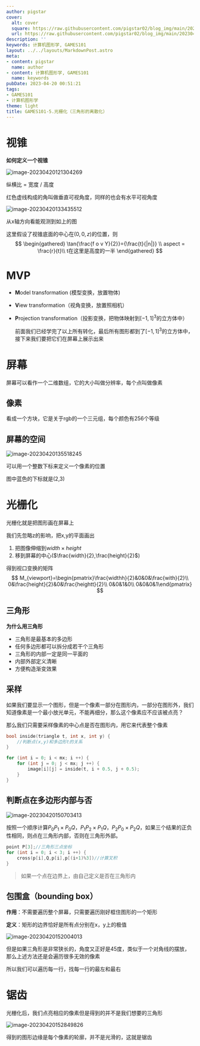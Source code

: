 ```yaml
---
author: pigstar
cover:
  alt: cover
  square: https://raw.githubusercontent.com/pigstar02/blog_img/main/202304141736721.png
  url: https://raw.githubusercontent.com/pigstar02/blog_img/main/202304141736721.png
description: ''
keywords: 计算机图形学, GAMES101
layout: ../../layouts/MarkdownPost.astro
meta:
- content: pigstar
  name: author
- content: 计算机图形学, GAMES101
  name: keywords
pubDate: 2023-04-20 00:51:21
tags:
- GAMES101
- 计算机图形学
theme: light
title: GAMES101-5.光栅化（三角形的离散化）
---
```


# 视锥

**如何定义一个视锥**

![image-20230420121304269](https://raw.githubusercontent.com/pigstar02/blog_img/main/202304201213312.png)

纵横比 = 宽度 / 高度

红色虚线构成的角叫做垂直可视角度，同样的也会有水平可视角度

![image-20230420133435512](https://raw.githubusercontent.com/pigstar02/blog_img/main/202304201334554.png)

从x轴方向看能观测到如上的图

这里假设了视锥底面的中心在$(0, 0, z)$的位置，则
$$
\begin{gathered}
\tan{\frac{f o v Y}{2}}={\frac{t}{|n|}} \\
aspect = \frac{r}{t}\\
t在这里是高度的一半
\end{gathered}
$$

# MVP

- **M**odel transformation (模型变换，放置物体)

- **V**iew transformation（视角变换，放置照相机）

- **P**rojection transformation（投影变换，把物体映射到$[-1,1]^3$的立方体中）

  前面我们已经学完了以上所有转化，最后所有图形都到了$[-1,1]^3$的立方体中，接下来我们要把它们在屏幕上展示出来

# 屏幕

屏幕可以看作一个二维数组，它的大小叫做分辨率，每个点叫做像素

## 像素

看成一个方块，它是关于rgb的一个三元组，每个颜色有256个等级

## 屏幕的空间

![image-20230420135518245](https://raw.githubusercontent.com/pigstar02/blog_img/main/202304201355273.png)

可以用一个整数下标来定义一个像素的位置

图中蓝色的下标就是(2,3)

# 光栅化

光栅化就是把图形画在屏幕上

我们先忽略z的影响，把x,y的平面画出

1. 把图像伸缩到$width \times height$
2. 移到屏幕的中心($\frac{width}{2},\frac{height}{2}$)

得到视口变换的矩阵
$$
M_{viewport}=\begin{pmatrix}\frac{widthh}{2}&0&0&\frac{with}{2}\\ 0&\frac{height}{2}&0&\frac{heightt}{2}\\ 0&0&1&0\\ 0&0&0&1\end{pmatrix}
$$


## 三角形

**为什么用三角形**

- 三角形是最基本的多边形
- 任何多边形都可以拆分成若干个三角形
- 三角形的内部一定是同一平面的
- 内部外部定义清晰
- 方便构造渐变效果

## 采样

如果我们要显示一个图形，但是一个像素一部分在图形内，一部分在图形外，我们知道像素是一个最小放光单元，不能再细分，那么这个像素应不应该被点亮？

那么我们只需要采样像素的中心点是否在图形内，用它来代表整个像素

```cpp
bool inside(triangle t, int x, int y) {
	//判断点(x,y)和多边形t的关系
}

for (int i = 0; i < mx; i ++) {
	for (int j = 0; j < mx; j ++) {
		image[i][j] = inside(t, i + 0.5, j + 0.5);
	}
}
```

## 判断点在多边形内部与否

![image-20230420150703413](https://raw.githubusercontent.com/pigstar02/blog_img/main/202304201507468.png)

按照一个顺序计算$P_0P_1 \times P_0Q$，$P_1P_2 \times P_1Q$，$P_2P_0 \times P_2Q$，如果三个结果的正负性相同，则点在三角形内部，否则在三角形外部。

```cpp
point P[3];//三角形三点坐标
for (int i = 0; i < 3; i ++) {
	cross(p[i],Q,p[i],p[(i+1)%3])//计算叉积
}
```

> 如果一个点在边界上，由自己定义是否在三角形内

## 包围盒（bounding box）

**作用**：不需要遍历整个屏幕，只需要遍历刚好框住图形的一个矩形

**定义**：矩形的边界恰好是所有点分别在x，y上的极值

![image-20230420152004013](https://raw.githubusercontent.com/pigstar02/blog_img/main/202304201520059.png)

但是如果三角形是非常狭长的，角度又正好是45度，类似于一个对角线的摆放，那么上述方法还是会遍历很多无效的像素

所以我们可以遍历每一行，找每一行的最左和最右

# 锯齿

光栅化后，我们点亮相应的像素但是得到的并不是我们想要的三角形

![image-20230420152849826](https://raw.githubusercontent.com/pigstar02/blog_img/main/202304201528872.png)

得到的图形边缘是每个像素的轮廓，并不是光滑的，这就是锯齿